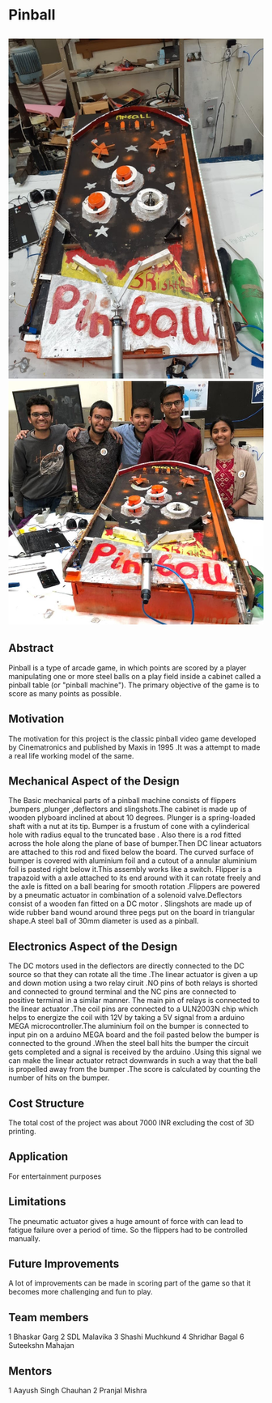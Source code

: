 # Pinball
![pinball](https://github.com/ShridharBagal/Pinball/blob/master/Images%20and%20videos/Images/pinball.jpeg.jpg)
![pinballteam](https://github.com/ShridharBagal/Pinball/blob/master/Images%20and%20videos/Images/IMG-20190309-WA0003.jpg)
---
##  Abstract 
 Pinball is a type of arcade game, in which points are scored by a player manipulating one or more steel balls on a play field inside a cabinet called a pinball table (or "pinball machine"). The primary objective of the game is to score as many points as possible. 
##  Motivation
 The motivation for this project is the classic pinball video game developed by Cinematronics and published by Maxis in 1995 .It was a attempt to made a real life  working model of the same. 
##  Mechanical Aspect of the Design
 The Basic mechanical parts of a pinball machine consists of flippers ,bumpers ,plunger ,deflectors and slingshots.The cabinet is made up of wooden plyboard inclined at about 10 degrees. Plunger is a spring-loaded shaft with a nut at its tip. Bumper is a frustum of cone with a cylinderical hole with radius equal to the truncated base . Also there is a rod fitted across the hole along the plane of base of bumper.Then DC linear actuators are attached to this rod and fixed below the board. The curved surface of bumper is covered with aluminium foil and a cutout of a annular aluminium foil is pasted right below it.This assembly works like a switch. 
  Flipper is a trapazoid with a axle attached to its end around with it can rotate freely and the axle is fitted on a ball bearing for smooth rotation .Flippers are powered by a pneumatic actuator in combination of a solenoid valve.Deflectors consist of a wooden fan fitted on a DC motor .
  Slingshots are made up of wide rubber band wound around three pegs put on the board in triangular shape.A steel ball of 30mm diameter is used as a pinball.
##  Electronics Aspect of the Design
 The DC motors used in the deflectors are directly connected to the DC source so that they can rotate all the time .The linear actuator is given a up and down motion using a two relay ciruit .NO pins of both relays is shorted and connected to ground terminal and the NC pins are connected to positive terminal in a similar manner. The main pin of relays is connected to the linear actuator .The coil pins are connected to a ULN2003N chip which helps to energize the coil with 12V by taking a 5V signal from a arduino  MEGA microcontroller.The aluminium foil on the bumper is connected to input pin on a arduino MEGA board and the foil pasted below the bumper is connected to the ground .When the steel ball hits the bumper the circuit gets completed and a signal is received by the arduino .Using this signal we can make the linear actuator retract downwards in such a way that the ball is propelled away from the bumper .The score is calculated by counting the number of hits on the bumper. 
##  Cost Structure
 The total cost of the project was about 7000 INR excluding the cost of 3D printing.
##  Application 
 For entertainment purposes 
##  Limitations
 The pneumatic actuator gives a huge amount of force with can lead to fatigue failure over a period of time. So the flippers had to be controlled manually.
##  Future Improvements
 A lot of improvements can be made in scoring part of the game so that it becomes more challenging and fun to play.
##  Team members
1 Bhaskar Garg
2 SDL Malavika
3 Shashi Muchkund
4 Shridhar Bagal
6 Suteekshn Mahajan
##  Mentors 
1 Aayush Singh Chauhan
2 Pranjal Mishra
